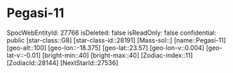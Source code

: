﻿---
location: [23.57,-18.375,100]
type: Station
tags:
- astro/Star

---

# Pegasi-11

SpocWebEntityId: 27766
isDeleted: false
isReadOnly: false
confidential: public
[star-class::G8]
[star-class-id::28191]
[Mass-sol::]
[name::Pegasi-11]
[geo-alt::100]
[geo-lon::-18.375]
[geo-lat::23.57]
[geo-lon-v::0.004]
[geo-lat-v::-0.01]
[bright-min::40]
[bright-max::40]
[Zodiac-index::11]
[ZodiacId::28144]
[NextStarId::27536]

